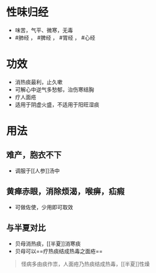 # 性味归经
- 味苦，气平、微寒，无毒
- #肺经 ， #脾经 ， #胃经 ， #心经 
# 功效
- 消热痰最利，止久嗽
- 可解心中逆气多愁郁，治伤寒结胸
- 疗人面疮
- 适用于阴虚火盛，不适用于阳旺湿痰
# 用法
## 难产，胞衣不下
- 调服于[[人参]]汤中
## 黄瘅赤眼，消除烦渴，喉痹，疝瘕
- 可做佐使，少用即可取效
## 与半夏对比
- 贝母消热痰，[[半夏]]消寒痰
- 贝母可以==疗热痰结成热毒之面疮==
>怪病多由痰作祟，人面疮乃热痰结成热毒，[[半夏]]性燥 

